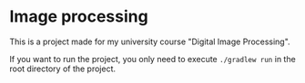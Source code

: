 # Image processing
This is a project made for my university course "Digital Image Processing".

If you want to run the project, you only need to execute `./gradlew run` in the root directory of the project.
